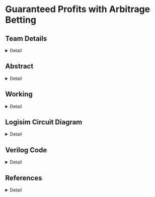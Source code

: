 # Guaranteed Profits with Arbitrage Betting

<!-- First Section -->
## Team Details
<details>
  <summary>Detail</summary>

  > Semester: 3rd Sem B. Tech. CSE

  > Section: S2

  > Member-1: Hayden Soares, Roll No: 221CS224, email: haydensoares.221cs224@nitk.edu.in

  > member-2: Granth Tiwari, Roll No: 221CS220, email: granth.221cs220@nitk.edu.in

  > Member-3: Vishal Kamath, Roll No: 221CS261, email: vishalkamath.221cs261@nitk.edu.in
</details>

<!-- Second Section -->
## Abstract
<details>
  <summary>Detail</summary>
  
  > Background:
   	Betting is one of the most popular ways of making fast cash. Usually, betting odds offered by bookmakers are always tilted in the favor of the bookmaker (called the house edge): given enough trials, the bookmaker will profit. Thus, the bettor ends up losing.

 
   	Arbitrage betting is a strategy that involves betting on all outcomes with distinct bookmakers, to ensure a profit for the bettor, regardless of outcome. This is normally used when different bookmakers significantly disagree on the odds of an event or when they make an error in calculating the odds of the event. This isn’t always possible (the probabilities across the outcomes must add to less than 1), yet when so, you’re mathematically guaranteed to profit.

 
Motivation:
   	As students of mathematics, we were motivated to find a unique topic to apply simple principles of mathematics. We also wanted it to be usable by the public, so we chose betting, since it has become very popular. Finally, we wanted to implement a betting strategy that had guaranteed returns, thus being more beginner friendly.

 
Unique Contribution:
   	We realized that most people who arbitrage bet, do it manually: they surf through different betting sites and painstakingly manually calculate if an arbitrage is possible on hundreds of games. We aim to design a circuit to automate this process.

 
Approach:
The circuit will take inputs representing the odds of an event (win and loss) offered by 2 different betting companies (say Team A win odds from company X and Team A loss odds from company Y) for the two companies. The circuit will then determine whether an arbitrage bet is possible or not. If so, it will be displayed by an LED. Finally, if an arbitrage bet is possible, a board will display the approximate minimum GUARANTEED PROFIT that will be achieved (as a percentage).
</details>

<!-- Third Section -->
## Working
<details>
  <summary>Detail</summary>

  > In our design, we accept company odds of the form X.Y i.e a 2 digit decimal number, with one digit before and after the decimal point respectively. The main circuit takes in the two digits separately as two BCD 4 bit numbers (ignoring the decimal point). 

After receiving the two input odds, say W.X and Y.Z (or equivalently, WX and YZ), the first stage of the circuit converts the decimal/BCD input into two 7 bit binary numbers. This is done by mapping the LSB to a 4 bit binary number (like 3 to 0011 or 7 to 0111) and the MSB to 7 bit binary numbers, which represent 2 digit decimal numbers (like 3 to 0011110 or 7 to 1000110). The optimization is done via the Quine - McCluskey Method. Then, a 7 bit binary adder is used on the two binary numbers for each of the corresponding BCD digits to obtain the final binary representations: M = M0…M6 and N = N0…N6, for WX and YZ respectively.

In order to check if the bet is an arbitrage bet or not, we use the following formula: P1 + P2 < 1 (base 2), where Pi represents the probabilities, which is the reciprocal of the odds i.e. P1 = 10/M and P2 = 10/N. Therefore, in the second stage of the circuit, we perform division of each of the odds from binary number 0001010.00000 (representing 10, with 5 decimal precision) using a custom built 7 by 7 bit divider circuit, using restore operation (credit: ALL ABOUT ELECTRONICS). From this, we obtain two 6 bit binary numbers M’ = M0’...M5’ and N’ = N0’...N5’, where the MSB represents the 1s place (base 2), and the remaining 5 bits are for bits after the binary point. Then, we add M’ and N’ using a 5 bit full binary adder circuit. Let the number obtained be P = P0…P5 . Finally, we use a one bit comparator circuit to check if the MSB is 0 or not. If it is 0, then we have an arbitrage bet, and thus the LED will flash ON. Else, the LED will be OFF. Thus, the user will know if it’s possible to make a GUARANTEED PROFIT with the given possible odds!


If the bet is an arbitrage bet, then we will be guaranteed to make a profit no matter how we bet. Thus, we can calculate a minimum Guaranteed Profit using the following formula: (1 / SUM - 1) * 100. Thus, in the third stage of the circuit, we use another custom divider circuit to divide 1(base-2) by P, which was obtained above. We then use a simple 2 bit subtractor to subtract 1, since the subtraction will not affect bits after the binary point. Instead of implementing a complex multiplier circuit, in the final stage, we map each of the binary fractions (of the form: X.PQRST) to an approximate percentage in the range 0 - 100% profit (approximation, as we have only limited bits). This is done with a decoder-like circuit, whose expressions can be once again obtained via the Quine - McCluskey Method.

</details>

<!-- Fourth Section -->
## Logisim Circuit Diagram
<details>
  <summary>Detail</summary>

  > ![(snapshots/)]
</details>

<!-- Fifth Section -->
## Verilog Code
<details>
  <summary>Detail</summary>

   ```
   module fa(a, b, cin, sum, cout);
    input a, b, cin; 
    output sum, cout;
    assign sum = a ^ b ^ cin;
    assign cout = a&b | b&cin | cin&a; 
endmodule

module mux(i, s, e, o);
    input [1: 0] i;
    input s, e; 
    output o;
    if (e == 1) assign o = select ? b: a;
    else assign o = 1'b0;
endmodule

module divider(a, b, cin, o, decider, decision, div_prop);
    input a, b, cin, decider; 
    output o, decision, div_prop;
    wire i1; 
    assign nb = ~b;
    fa fa1(a, nb, cin, i1, cout);
    mux m1({a, i1}, decider, 1'b1, o);
    assign div_prop = b;
    assign decision = decider;
endmodule

module reci(d, q);
    input [6: 0] d;
    output [5: 0] q;
    wire [  ]
    divider d(1'b0, d[6], 1'b1, );
     for (integer i = 0; i < 7; i = i + 1) begin
             
     end
    int x = 5;
    int x = 6;
endmodule

module p_decoder(d, D);
    input [5: 0] d;
    output [20: 0] D;
    assign D[0] = ~d[0] & ~d[1] & ~d[2] & ~d[3] & ~d[4] & ~d[5];
    assign D[1] = ~d[0] & ~d[1] & ~d[2] & ~d[3] & (d[4] ^ d[5]);
    assign D[2] = (~d[0] & ~d[1] & ~d[2]) & (d[3] & ~d[4] & ~d[5] | ~d[3] & d[4] & d[5]);
    assign D[3] = ~d[0] & ~d[1] & ~d[2] & d[3] & ~d[4] & d[5];
    assign D[4] = ~d[0] & ~d[1] & ~d[2] & d[3] & d[4];
    assign D[5] = ~d[0] & ~d[1] & d[2] & ~d[3] & ~d[4] & ~d[5]; 
    assign D[6] = ~d[0] & ~d[1] & d[2] & ~d[3] & (d[4] ^ d[5]);
    assign D[7] = ~d[0] & ~d[1] & d[2] & (~d[3] & d[4] & d[5] | d[3] & ~d[4] & ~d[5]);
    assign D[8] = ~d[0] & ~d[1] & d[2] & d[3] & ~d[4] & d[5];
    assign D[9] = ~d[0] & ~d[1] & d[2] & d[3] & d[4];
    assign D[10] = ~d[0] & d[1] & ~d[2] & ~d[3] & ~d[4] & ~d[5];
    assign D[11] = ~d[0] & d[1] & ~d[2] & ~d[3] & (d[4] ^ d[5]);
    assign D[12] = ~d[0] & d[1] & ~d[2] & (~d[3] & d[4] & d[5] | d[3] & ~d[4] & ~d[5]);
    assign D[13] = ~d[0] & d[1] & ~d[2] & d[3] & ~d[4] & d[5];
    assign D[14] = ~d[0] & d[1] & ~d[2] & d[3] & d[4];
    assign D[15] = ~d[0] & d[1] & d[2] & ~d[3] & ~d[4] & ~d[5];
    assign D[16] = ~d[0] & d[1] & d[2] & ~d[3] & (d[4] ^ d[5]);
    assign D[17] = ~d[0] & d[1] & d[2] & (~d[3] & d[4] & d[5] | d[3] & ~d[4] & ~d[5]);
    assign D[18] = ~d[0] & d[1] & d[2] & d[3] & ~d[4] & d[5];
    assign D[19] = ~d[0] & d[1] & d[2] & d[3] & d[4];
    assign D[20] = d[0] & ~d[1] & ~d[2] & ~d[3] & ~d[4] & ~d[5];
endmodule
```
</details>

<!-- Sixth Section -->
## References
<details>
  <summary>Detail</summary>

  >(https://www.youtube.com/watch?v=TGinzvSDayU
https://sumsub.com/blog/arbitrage-gambling/
https://www.sbo.net/strategy/arbitrage-betting/
https://arbitragecalc.com/
https://www.youtube.com/watch?v=Wf_1mf6yCoc
)https://www.youtube.com/watch?v=TGinzvSDayU
https://sumsub.com/blog/arbitrage-gambling/
https://www.sbo.net/strategy/arbitrage-betting/
https://arbitragecalc.com/
https://www.youtube.com/watch?v=Wf_1mf6yCoc

</details>
